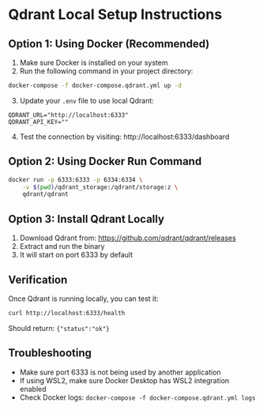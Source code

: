# Qdrant Local Setup Instructions

## Option 1: Using Docker (Recommended)

1. Make sure Docker is installed on your system
2. Run the following command in your project directory:

```bash
docker-compose -f docker-compose.qdrant.yml up -d
```

3. Update your `.env` file to use local Qdrant:
```env
QDRANT_URL="http://localhost:6333"
QDRANT_API_KEY=""
```

4. Test the connection by visiting: http://localhost:6333/dashboard

## Option 2: Using Docker Run Command

```bash
docker run -p 6333:6333 -p 6334:6334 \
    -v $(pwd)/qdrant_storage:/qdrant/storage:z \
    qdrant/qdrant
```

## Option 3: Install Qdrant Locally

1. Download Qdrant from: https://github.com/qdrant/qdrant/releases
2. Extract and run the binary
3. It will start on port 6333 by default

## Verification

Once Qdrant is running locally, you can test it:

```bash
curl http://localhost:6333/health
```

Should return: `{"status":"ok"}`

## Troubleshooting

- Make sure port 6333 is not being used by another application
- If using WSL2, make sure Docker Desktop has WSL2 integration enabled
- Check Docker logs: `docker-compose -f docker-compose.qdrant.yml logs`
